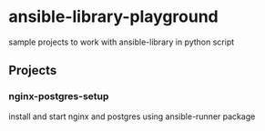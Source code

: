 # ansible-library-playground
sample projects to work with ansible-library in python script

## Projects

### nginx-postgres-setup
install and start nginx and postgres using ansible-runner package
